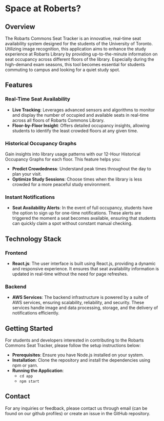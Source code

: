 # Space at Roberts?

## Overview
The Robarts Commons Seat Tracker is an innovative, real-time seat availability system designed for the students of the University of Toronto. Utilizing image recognition, this application aims to enhance the study experience at Robarts Library by providing up-to-the-minute information on seat occupancy across different floors of the library. Especially during the high-demand exam seasons, this tool becomes essential for students commuting to campus and looking for a quiet study spot.

## Features
### Real-Time Seat Availability
- **Live Tracking**: Leverages advanced sensors and algorithms to monitor and display the number of occupied and available seats in real-time across all floors of Robarts Commons Library.
- **Floor-by-Floor Insight**: Offers detailed occupancy insights, allowing students to identify the least crowded floors at any given time.

### Historical Occupancy Graphs
Gain insights into library usage patterns with our 12-Hour Historical Occupancy Graphs for each floor. This feature helps you:

- **Predict Crowdedness**: Understand peak times throughout the day to plan your visit.
- **Optimize Study Sessions**: Choose times when the library is less crowded for a more peaceful study environment.

### Instant Notifications
- **Seat Availability Alerts**: In the event of full occupancy, students have the option to sign up for one-time notifications. These alerts are triggered the moment a seat becomes available, ensuring that students can quickly claim a spot without constant manual checking.

## Technology Stack
### Frontend
- **React.js**: The user interface is built using React.js, providing a dynamic and responsive experience. It ensures that seat availability information is updated in real-time without the need for page refreshes.

### Backend
- **AWS Services**: The backend infrastructure is powered by a suite of AWS services, ensuring scalability, reliability, and security. These services handle image and data processing, storage, and the delivery of notifications efficiently.

## Getting Started
For students and developers interested in contributing to the Robarts Commons Seat Tracker, please follow the setup instructions below:

- **Prerequisites**: Ensure you have Node.js installed on your system.
- **Installation**: Clone the repository and install the dependencies using npm or yarn.
- **Running the Application**:
    - ```cd app```
    - ```npm start```

## Contact
For any inquiries or feedback, please contact us through email (can be found on our github profiles) or create an issue in the GitHub repository.

